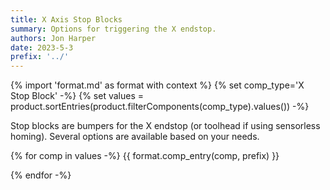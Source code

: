 ```yaml
---
title: X Axis Stop Blocks
summary: Options for triggering the X endstop.
authors: Jon Harper
date: 2023-5-3
prefix: '../'
---
```


{% import 'format.md' as format with context %}
{% set comp_type='X Stop Block' -%}
{% set values = product.sortEntries(product.filterComponents(comp_type).values()) -%}

Stop blocks are bumpers for the X endstop (or toolhead if using sensorless homing). Several options are available based on your needs.

{% for comp in values -%}
{{ format.comp_entry(comp, prefix) }}

{% endfor -%}
